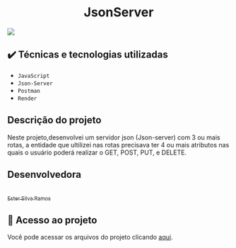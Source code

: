<h1 align="center"> JsonServer </h1>
<img src="https://www.google.com/url?sa=i&url=https%3A%2F%2Fdev.to%2Fdrsimplegraffiti%2Fjson-server-a1b&psig=AOvVaw2-Cl_EAllbQMoUiBM2hXqk&ust=1667653995305000&source=images&cd=vfe&ved=0CA0QjRxqFwoTCNDImLLNlPsCFQAAAAAdAAAAABAE">

## ✔️ Técnicas e tecnologias utilizadas

- ``JavaScript``
- ``Json-Server``
- ``Postman``
- ``Render``


## Descrição do projeto 

<p align="justify">
  
 Neste projeto,desenvolvei um servidor json (Json-server) com 3 ou mais rotas,
 a entidade que ultilizei nas rotas precisava ter 4 ou mais atributos nas quais o
 usuário poderá realizar o GET, POST, PUT, e DELETE.

</p>

## Desenvolvedora

[<br><sub>Ester Silva Ramos</sub>](https://github.com/EsterM99) 

## 📁 Acesso ao projeto
Você pode acessar os arquivos do projeto clicando [aqui](https://jsonserver-ester-zdp7.onrender.com/).
